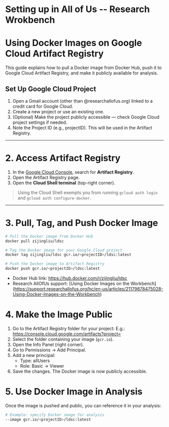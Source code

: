 # Setting up in All of Us -- Research Wrokbench
# Using Docker Images on Google Cloud Artifact Registry

This guide explains how to pull a Docker image from Docker Hub, push it to Google Cloud Artifact Registry, and make it publicly available for analysis.

## Set Up Google Cloud Project

1. Open a Gmail account (other than @researchallofus.org) linked to a credit card for Google Cloud.
2. Create a new project or use an existing one.
3. (Optional) Make the project publicly accessible — check Google Cloud project settings if needed.
4. Note the Project ID (e.g., projectID). This will be used in the Artifact Registry.

---

# 2. Access Artifact Registry

1. In the [Google Cloud Console](https://console.cloud.google.com), search for **Artifact Registry**.  
2. Open the Artifact Registry page.  
3. Open the **Cloud Shell terminal** (top-right corner).  

> Using the Cloud Shell exempts you from running `gcloud auth login` and `gcloud auth configure-docker`.

---
# 3. Pull, Tag, and Push Docker Image

```bash
# Pull the Docker image from Docker Hub
docker pull zijingliu/ldsc

# Tag the Docker image for your Google Cloud project
docker tag zijingliu/ldsc gcr.io/<projectID>/ldsc:latest

# Push the Docker image to Artifact Registry
docker push gcr.io/<projectID>/ldsc:latest
```

-  Docker Hub link: https://hub.docker.com/r/zijingliu/ldsc
-  Research AllOfUs support: [Using Docker Images on the Workbench] (https://support.researchallofus.org/hc/en-us/articles/21179878475028-Using-Docker-Images-on-the-Workbench)

# 4. Make the Image Public

1. Go to the Artifact Registry folder for your project: E.g.: https://console.cloud.google.com/artifacts?project=<projectID>
2. Select the folder containing your image (`gcr.io`).
3. Open the Info Panel (right corner).
4. Go to Permissions → Add Principal.
5. Add a new principal:
   -  Type: allUsers
   -  Role: Basic → Viewer
6. Save the changes. The Docker image is now publicly accessible.

# 5. Use Docker Image in Analysis

Once the image is pushed and public, you can reference it in your analysis:
```bash
# Example: specify Docker image for analysis
--image gcr.io/<projectID>/ldsc:latest
```
